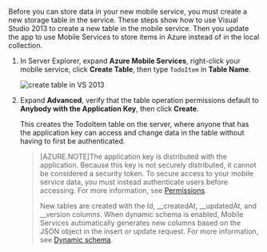 

Before you can store data in your new mobile service, you must create a new storage table in the service. These steps show how to use Visual Studio 2013 to create a new table in the mobile service. Then you update the app to use Mobile Services to store items in Azure instead of in the local collection.


1. In Server Explorer, expand **Azure Mobile Services**, right-click your mobile service, click **Create Table**, then type `TodoItem` in **Table Name**.

	![create table in VS 2013](./media/mobile-services-create-new-table-vs2013/mobile-create-table-vs2013.png)

2. Expand **Advanced**, verify that the table operation permissions default to **Anybody with the Application Key**, then click **Create**. 

	This creates the TodoItem table on the server, where anyone that has the application key can access and change data in the table without having to first be authenticated. 

	>[AZURE.NOTE]The application key is distributed with the application. Because this key is not securely distributed, it cannot be considered a security token. To secure access to your mobile service data, you must instead authenticate users before accessing. For more information, see [Permissions](http://msdn.microsoft.com/zh-cn/library/windowsazure/jj193161.aspx).
	>
	>New tables are created with the Id, __createdAt, __updatedAt, and __version columns. When dynamic schema is enabled, Mobile Services automatically generates new columns based on the JSON object in the insert or update request. For more information, see [Dynamic schema](http://msdn.microsoft.com/zh-cn/library/windowsazure/jj193175.aspx).



